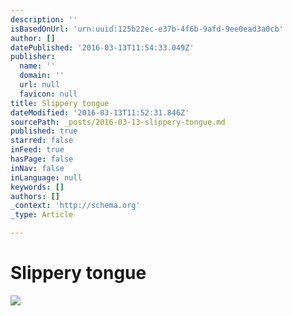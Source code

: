 ```yaml
---
description: ''
isBasedOnUrl: 'urn:uuid:125b22ec-e37b-4f6b-9afd-9ee0ead3a0cb'
author: []
datePublished: '2016-03-13T11:54:33.049Z'
publisher:
  name: ''
  domain: ''
  url: null
  favicon: null
title: Slippery tongue
dateModified: '2016-03-13T11:52:31.846Z'
sourcePath: _posts/2016-03-13-slippery-tongue.md
published: true
starred: false
inFeed: true
hasPage: false
inNav: false
inLanguage: null
keywords: []
authors: []
_context: 'http://schema.org'
_type: Article

---
```

# Slippery tongue
![](https://the-grid-user-content.s3-us-west-2.amazonaws.com/5b6280b7-6ea6-4be1-8ee7-e045e2363c8a.png)